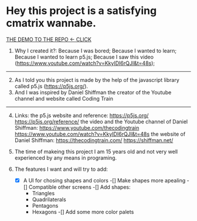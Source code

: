    # Hey this project is a satisfying cmatrix wannabe.

   [ THE DEMO TO THE REPO  <- CLICK](https://ytinoooon.github.io/js_rain/index.html)

1. Why I created it?:
    Because I was bored;
    Because I wanted to learn;
    Because I wanted to learn p5.js;
    Because I saw this video (https://www.youtube.com/watch?v=KkyIDI6rQJI&t=48s);
---
2. As I told you this project is made by the help of the javascript library called p5.js (https://p5js.org/).
3. And I was inspired by Daniel Shiffman the creator of the Youtube channel and website called Coding Train
---
4. Links:
    the p5.js website and reference: 
        https://p5js.org/
        https://p5js.org/reference/
    the video and the Youtube channel of Daniel Shiffman: 
        https://www.youtube.com/thecodingtrain
        https://www.youtube.com/watch?v=KkyIDI6rQJI&t=48s
    the website of Daniel Shiffman: 
        https://thecodingtrain.com/
        https://shiffman.net/


5. The time of makeing this project I am 15 years old and not very well experienced by any means in programing.

6. The features I want and will try to add:
    -[x] A UI for chosing shapes and colors 
    -[] Make shapes more apealing
    -[] Compatible other screens
    -[] Add shapes: 
        - Triangles
        - Quadrilaterals
        - Pentagons
        - Hexagons
    -[] Add some more color palets

